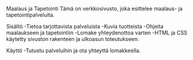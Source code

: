 
Maalaus ja Tapetointi
Tämä on verkkosivusto, joka esittelee maalaus- ja tapetointipalveluita.

Sisältö
-Tietoa tarjottavista palveluista
-Kuvia tuotteista
-Ohjeita maalaukseen ja tapetointiin
-Lomake yhteydenottoa varten
-HTML ja CSS käytetty sivuston rakenteen ja ulkoasun toteutukseen.

Käyttö
-Tutustu palveluihin ja ota yhteyttä lomakkeella.
